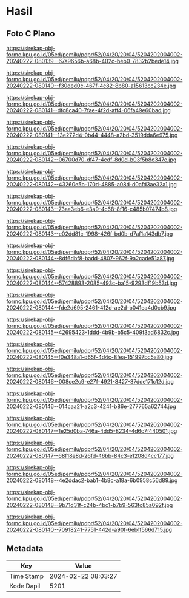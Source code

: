# Hasil

## Foto C Plano

https://sirekap-obj-formc.kpu.go.id/05ed/pemilu/pdpr/52/04/20/20/04/5204202004002-20240222-080139--67a9656b-a68b-402c-beb0-7832b2bede14.jpg

https://sirekap-obj-formc.kpu.go.id/05ed/pemilu/pdpr/52/04/20/20/04/5204202004002-20240222-080140--f30ded0c-467f-4c82-8b80-a15613cc234e.jpg

https://sirekap-obj-formc.kpu.go.id/05ed/pemilu/pdpr/52/04/20/20/04/5204202004002-20240222-080141--dfc8ca40-7fae-4f2d-aff4-06fa49e60bad.jpg

https://sirekap-obj-formc.kpu.go.id/05ed/pemilu/pdpr/52/04/20/20/04/5204202004002-20240222-080141--13e272d4-0b44-4448-a2bd-3519dda6e975.jpg

https://sirekap-obj-formc.kpu.go.id/05ed/pemilu/pdpr/52/04/20/20/04/5204202004002-20240222-080142--06700d70-df47-4cdf-8d0d-b03f5b8c347e.jpg

https://sirekap-obj-formc.kpu.go.id/05ed/pemilu/pdpr/52/04/20/20/04/5204202004002-20240222-080142--43260e5b-170d-4885-a08d-d0afd3ae32a1.jpg

https://sirekap-obj-formc.kpu.go.id/05ed/pemilu/pdpr/52/04/20/20/04/5204202004002-20240222-080143--73aa3eb6-e3a9-4c68-8f16-c485b07474b8.jpg

https://sirekap-obj-formc.kpu.go.id/05ed/pemilu/pdpr/52/04/20/20/04/5204202004002-20240222-080143--e02dd81c-1998-426f-bd0b-d7af1a143db7.jpg

https://sirekap-obj-formc.kpu.go.id/05ed/pemilu/pdpr/52/04/20/20/04/5204202004002-20240222-080144--8df6dbf8-badd-4807-962f-9a2cade51a87.jpg

https://sirekap-obj-formc.kpu.go.id/05ed/pemilu/pdpr/52/04/20/20/04/5204202004002-20240222-080144--57428893-2085-493c-ba15-9293df19b53d.jpg

https://sirekap-obj-formc.kpu.go.id/05ed/pemilu/pdpr/52/04/20/20/04/5204202004002-20240222-080144--fde2d695-2461-412d-ae2d-b041ea4d0cb9.jpg

https://sirekap-obj-formc.kpu.go.id/05ed/pemilu/pdpr/52/04/20/20/04/5204202004002-20240222-080145--42695423-1ddd-4b9b-b5c5-409f3ad6832c.jpg

https://sirekap-obj-formc.kpu.go.id/05ed/pemilu/pdpr/52/04/20/20/04/5204202004002-20240222-080145--f0e348a1-d65f-4d4c-8fea-151997bc5a80.jpg

https://sirekap-obj-formc.kpu.go.id/05ed/pemilu/pdpr/52/04/20/20/04/5204202004002-20240222-080146--008ce2c9-e27f-4921-8427-37dde171c12d.jpg

https://sirekap-obj-formc.kpu.go.id/05ed/pemilu/pdpr/52/04/20/20/04/5204202004002-20240222-080146--014caa21-a2c3-4241-b86e-277765a62744.jpg

https://sirekap-obj-formc.kpu.go.id/05ed/pemilu/pdpr/52/04/20/20/04/5204202004002-20240222-080147--1e25d0ba-746a-4dd5-8234-4d6c7f440501.jpg

https://sirekap-obj-formc.kpu.go.id/05ed/pemilu/pdpr/52/04/20/20/04/5204202004002-20240222-080147--68f18e8d-26fd-46bb-84c3-e1208d4cc177.jpg

https://sirekap-obj-formc.kpu.go.id/05ed/pemilu/pdpr/52/04/20/20/04/5204202004002-20240222-080148--4e2ddac2-bab1-4b8c-a18a-6b0958c56d89.jpg

https://sirekap-obj-formc.kpu.go.id/05ed/pemilu/pdpr/52/04/20/20/04/5204202004002-20240222-080148--9b71d31f-c24b-4bc1-b7b9-563fc85a092f.jpg

https://sirekap-obj-formc.kpu.go.id/05ed/pemilu/pdpr/52/04/20/20/04/5204202004002-20240222-080140--70918241-7751-442d-a90f-6eb1f566d715.jpg


## Metadata

| Key        | Value               |
| ---------- | ------------------- |
| Time Stamp | 2024-02-22 08:03:27 |
| Kode Dapil | 5201                |



